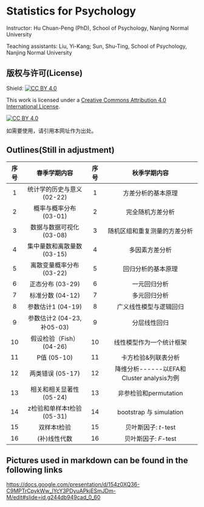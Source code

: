 # Statistics for Psychology

Instructor: Hu Chuan-Peng (PhD), School of Psychology, Nanjing Normal University

Teaching assistants: Liu, Yi-Kang; Sun, Shu-Ting, School of Psychology, Nanjing Normal University

## 版权与许可(License)

Shield: [![CC BY 4.0](https://img.shields.io/badge/License-CC%20BY%204.0-lightgrey.svg)](http://creativecommons.org/licenses/by/4.0/)

This work is licensed under a [Creative Commons Attribution 4.0 International License](http://creativecommons.org/licenses/by/4.0/).

[![CC BY 4.0](https://i.creativecommons.org/l/by/4.0/88x31.png)](http://creativecommons.org/licenses/by/4.0/)

如需要使用，请引用本网址作为出处。

## Outlines(Still in adjustment)

| 序号 |        春季学期内容        | 序号 |               秋季学期内容                |
|:----------------:|:----------------:|:----------------:|:----------------:|
|  1   | 统计学的历史与意义 (02-22) |  1   |            方差分析的基本原理             |
|  2   |   概率与概率分布 (03-01)   |  2   |             完全随机方差分析              |
|  3   |  数据与数据可视化 (03-08)  |  3   |       随机区组和重复测量的方差分析        |
|  4   | 集中量数和离散量数 (03-15) |  4   |              多因素方差分析               |
|  5   |  离散变量概率分布(03-22)   |  5   |            回归分析的基本原理             |
|  6   |      正态分布 (03-29)      |  6   |               一元回归分析                |
|  7   |      标准分数 (04-12)      |  7   |               多元回归分析                |
|  8   |     参数估计1 (04-19)      |  8   |          广义线性模型与逻辑回归           |
|  9   | 参数估计2 (04-23, 补05-03) |  9   |               分层线性回归                |
|  10  |  假设检验（Fish）(04-26)   |  10  |         线性模型作为一个统计框架          |
|  11  |        P值 (05-10)         |  11  |            卡方检验&列联表分析            |
|  12  |      两类错误 (05-17)      |  12  | 降维分析------以EFA和Cluster analysis为例 |
|  13  |  相关和相关显著性 (05-24)  |  13  |           非参检验和permutation           |
|  14  | z检验和单样本t检验 (05-31) |  14  |          bootstrap 与 simulation          |
|  15  |        双样本t检验         |  15  |                贝叶斯因子: *t*-test       |
|  16  |        (补)线性代数        |  16  |                贝叶斯因子: *F*-test       |

## Pictures used in markdown can be found in the following links

<https://docs.google.com/presentation/d/154z0XQ36-C9MPTrCpykWw_lYcY3PDyuAPkjESmJDm-M/edit#slide=id.g244db949cad_0_60>
